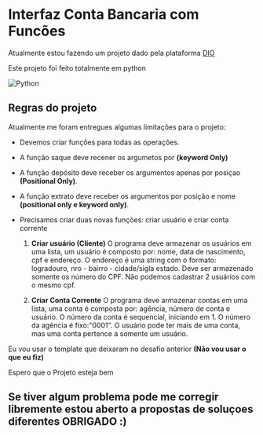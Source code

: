 # Interfaz Conta Bancaria com Funcões

Atualmente estou fazendo um projeto dado pela plataforma
[DIO](https://www.dio.me/) 


Este projeto foi feito totalmente em python

![Python](https://img.shields.io/badge/python-3670A0?style=for-the-badge&logo=python&logoColor=ffdd54)
    
## Regras do projeto

Atualmente me foram entregues algumas limitações para o projeto:

* Devemos criar funções para todas as operações.

* A função saque deve recener os argumetos por **(keyword Only)**
* A função depósito deve receber os argumentos apenas por posiçao **(Positional Only)**.

* A função extrato deve receber os argumentos por posição e nome **(positional only e keyword only)**.

* Precisamos criar duas novas funções: criar usuário e criar conta corrente

    1.  **Criar usuário (Cliente)**
    O programa deve armazenar os usuários em uma lista, um usuário é composto por: nome, data de nascimento, cpf e endereço. O endereço é uma string com o formato: logradouro, nro - bairro - cidade/sigla estado. Deve ser armazenado somente os número do CPF. Não podemos cadastrar 2 usuários com o mesmo cpf.

    2. **Criar Conta Corrente** 
    O programa deve armazenar contas em uma lista, uma conta é composta por: agência, número de conta e usuário. O número da conta é sequencial, iniciando em 1. O número da agência é fixo:"0001". O usuário pode ter mais de uma conta, mas uma conta pertence a somente um usuário.

Eu vou usar o template que deixaram no desafio anterior **(Não vou usar o que eu fiz)**

Espero que o Projeto esteja bem 

## Se tiver algum problema pode me corregir libremente estou aberto a propostas de soluçoes diferentes OBRIGADO :)